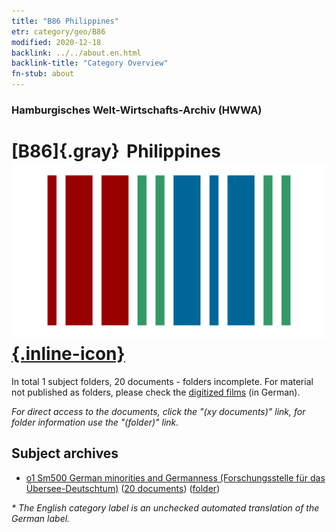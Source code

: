 ```yaml
---
title: "B86 Philippines"
etr: category/geo/B86
modified: 2020-12-18
backlink: ../../about.en.html
backlink-title: "Category Overview"
fn-stub: about
---
```


### Hamburgisches Welt-Wirtschafts-Archiv (HWWA)
# [B86]{.gray}&#8201; Philippines&#160; [![Wikidata item](/images/Wikidata-logo.svg){.inline-icon}](http://www.wikidata.org/entity/Q928)





In total 1 subject folders, 20 documents - folders incomplete.
For material not published as folders, please check the [digitized films](/film/h1_sh) (in German).

_For direct access to the documents, click the "(xy documents)" link, for folder information use the "(folder)" link._

## Subject archives


  - [o1 Sm500 German minorities and Germanness (Forschungsstelle für das Übersee-Deutschtum)](../../../subject/about.en.html#o1_Sm500) (<a href="https://dfg-viewer.de/show/?tx_dlf[id]=https://pm20.zbw.eu/mets/sh/1412xx/141240/1459xx/145911/public.mets.en.xml" target="_blank">20 documents</a>) ([folder](http://purl.org/pressemappe20/folder/sh/141240,145911))


_* The English category label is an unchecked automated translation of the German label._


